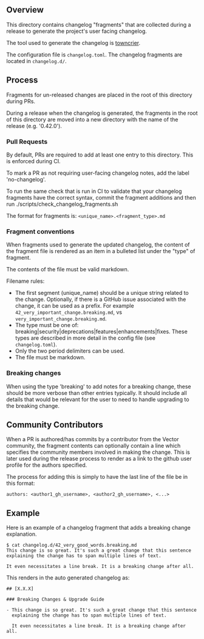 ## Overview

This directory contains changelog "fragments" that are collected during a release to
generate the project's user facing changelog.

The tool used to generate the changelog is [towncrier](https://towncrier.readthedocs.io/en/stable/markdown.html).

The configuration file is `changelog.toml`.
The changelog fragments are located in `changelog.d/`.

## Process

Fragments for un-released changes are placed in the root of this directory during PRs.

During a release when the changelog is generated, the fragments in the root of this
directory are moved into a new directory with the name of the release (e.g. '0.42.0').

### Pull Requests

By default, PRs are required to add at least one entry to this directory.
This is enforced during CI.

To mark a PR as not requiring user-facing changelog notes, add the label 'no-changelog'.

To run the same check that is run in CI to validate that your changelog fragments have
the correct syntax, commit the fragment additions and then run ./scripts/check_changelog_fragments.sh

The format for fragments is: `<unique_name>.<fragment_type>.md`

### Fragment conventions

When fragments used to generate the updated changelog, the content of the fragment file is
rendered as an item in a bulleted list under the "type" of fragment.

The contents of the file must be valid markdown.

Filename rules:
- The first segment (unique_name) should be a unique string related to the change.
  Optionally, if there is a GitHub issue associated with the change, it can be used as a prefix.
  For example `42_very_important_change.breaking.md`, vs `very_important_change.breaking.md`.
- The type must be one of: breaking|security|deprecations|features|enhancements|fixes.
  These types are described in more detail in the config file (see `changelog.toml`).
- Only the two period delimiters can be used.
- The file must be markdown.

### Breaking changes

When using the type 'breaking' to add notes for a breaking change, these should be more verbose than
other entries typically. It should include all details that would be relevant for the user to need
to handle upgrading to the breaking change.

## Community Contributors

When a PR is authored/has commits by a contributor from the Vector community, the fragment contents
can optionally contain a line which specifies the community members involved in making the change.
This is later used during the release process to render as a link to the github user profile for
the authors specified.

The process for adding this is simply to have the last line of the file be in this format:

    authors: <author1_gh_username>, <author2_gh_username>, <...>

## Example

Here is an example of a changelog fragment that adds a breaking change explanation.

    $ cat changelog.d/42_very_good_words.breaking.md
    This change is so great. It's such a great change that this sentence
    explaining the change has to span multiple lines of text.

    It even necessitates a line break. It is a breaking change after all.

This renders in the auto generated changelog as:

    ## [X.X.X]

    ### Breaking Changes & Upgrade Guide

    - This change is so great. It's such a great change that this sentence
      explaining the change has to span multiple lines of text.

      It even necessitates a line break. It is a breaking change after all.
